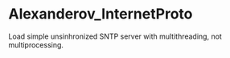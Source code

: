 # Alexanderov_InternetProto
Load simple unsinhronized SNTP server with multithreading, not multiprocessing.
